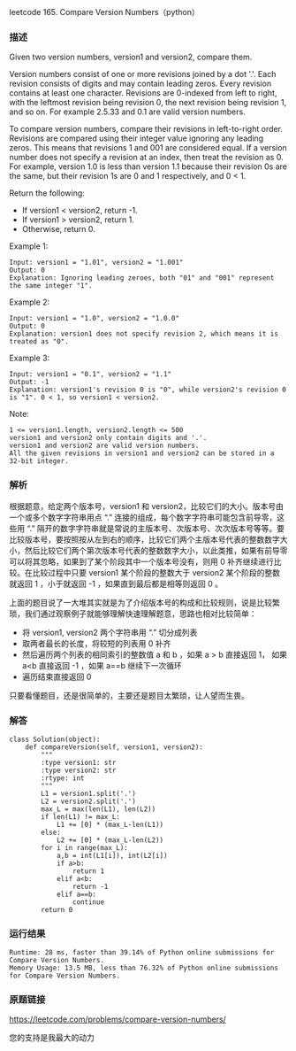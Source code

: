 leetcode  165. Compare Version Numbers（python）




### 描述

Given two version numbers, version1 and version2, compare them.

Version numbers consist of one or more revisions joined by a dot '.'. Each revision consists of digits and may contain leading zeros. Every revision contains at least one character. Revisions are 0-indexed from left to right, with the leftmost revision being revision 0, the next revision being revision 1, and so on. For example 2.5.33 and 0.1 are valid version numbers.

To compare version numbers, compare their revisions in left-to-right order. Revisions are compared using their integer value ignoring any leading zeros. This means that revisions 1 and 001 are considered equal. If a version number does not specify a revision at an index, then treat the revision as 0. For example, version 1.0 is less than version 1.1 because their revision 0s are the same, but their revision 1s are 0 and 1 respectively, and 0 < 1.

Return the following:

* If version1 < version2, return -1.
* If version1 > version2, return 1.
* Otherwise, return 0.



Example 1:

	Input: version1 = "1.01", version2 = "1.001"
	Output: 0
	Explanation: Ignoring leading zeroes, both "01" and "001" represent the same integer "1".

	
Example 2:

	Input: version1 = "1.0", version2 = "1.0.0"
	Output: 0
	Explanation: version1 does not specify revision 2, which means it is treated as "0".


Example 3:


	Input: version1 = "0.1", version2 = "1.1"
	Output: -1
	Explanation: version1's revision 0 is "0", while version2's revision 0 is "1". 0 < 1, so version1 < version2.
	




Note:


	1 <= version1.length, version2.length <= 500
	version1 and version2 only contain digits and '.'.
	version1 and version2 are valid version numbers.
	All the given revisions in version1 and version2 can be stored in a 32-bit integer.

### 解析

根据题意，给定两个版本号，version1 和 version2，比较它们的大小。版本号由一个或多个数字字符串用点 “.” 连接的组成，每个数字字符串可能包含前导零，这些用 “.” 隔开的数字字符串就是常说的主版本号、次版本号、次次版本号等等。要比较版本号，要按照按从左到右的顺序，比较它们两个主版本号代表的整数数字大小，然后比较它们两个第次版本号代表的整数数字大小，以此类推，如果有前导零可以将其忽略，如果到了某个阶段其中一个版本号没有，则用 0 补齐继续进行比较。在比较过程中只要 version1 某个阶段的整数大于 version2 某个阶段的整数就返回 1 ，小于就返回 -1 ，如果直到最后都是相等则返回 0 。


上面的题目说了一大堆其实就是为了介绍版本号的构成和比较规则，说是比较繁琐，我们通过观察例子就能够理解快速理解题意，思路也相对比较简单：

* 将 version1, version2 两个字符串用 “.”  切分成列表
* 取两者最长的长度，将较短的列表用 0 补齐
* 然后遍历两个列表的相同索引的整数值 a 和 b ，如果 a > b 直接返回 1， 如果 a<b 直接返回 -1 ，如果 a==b 继续下一次循环
* 遍历结束直接返回 0

只要看懂题目，还是很简单的，主要还是题目太繁琐，让人望而生畏。

### 解答
				

	class Solution(object):
	    def compareVersion(self, version1, version2):
	        """
	        :type version1: str
	        :type version2: str
	        :rtype: int
	        """
	        L1 = version1.split('.')
	        L2 = version2.split('.')
	        max_L = max(len(L1), len(L2))
	        if len(L1) != max_L:
	            L1 += [0] * (max_L-len(L1))
	        else:
	            L2 += [0] * (max_L-len(L2))
	        for i in range(max_L):
	            a,b = int(L1[i]), int(L2[i])
	            if a>b:
	                return 1
	            elif a<b:
	                return -1
	            elif a==b:
	                continue
	        return 0
	        
            	      
			
### 运行结果


	Runtime: 28 ms, faster than 39.14% of Python online submissions for Compare Version Numbers.
	Memory Usage: 13.5 MB, less than 76.32% of Python online submissions for Compare Version Numbers.


### 原题链接


https://leetcode.com/problems/compare-version-numbers/



您的支持是我最大的动力
